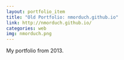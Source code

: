 ```yaml
---
layout: portfolio_item
title: "Old Portfolio: nmorduch.github.io"
link: http://nmorduch.github.io/
categories: web
img: nmorduch.png
---
```


My portfolio from 2013.
